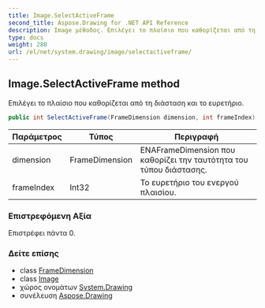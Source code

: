 ```yaml
---
title: Image.SelectActiveFrame
second_title: Aspose.Drawing for .NET API Reference
description: Image μέθοδος. Επιλέγει το πλαίσιο που καθορίζεται από τη διάσταση και το ευρετήριο.
type: docs
weight: 280
url: /el/net/system.drawing/image/selectactiveframe/
---
```

## Image.SelectActiveFrame method

Επιλέγει το πλαίσιο που καθορίζεται από τη διάσταση και το ευρετήριο.

```csharp
public int SelectActiveFrame(FrameDimension dimension, int frameIndex)
```

| Παράμετρος | Τύπος | Περιγραφή |
| --- | --- | --- |
| dimension | FrameDimension | ΕΝΑFrameDimension που καθορίζει την ταυτότητα του τύπου διάστασης. |
| frameIndex | Int32 | Το ευρετήριο του ενεργού πλαισίου. |

### Επιστρεφόμενη Αξία

Επιστρέφει πάντα 0.

### Δείτε επίσης

* class [FrameDimension](../../../system.drawing.imaging/framedimension/)
* class [Image](../)
* χώρος ονομάτων [System.Drawing](../../image/)
* συνέλευση [Aspose.Drawing](../../../)


